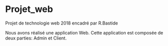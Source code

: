 # Projet_web
Projet de technologie web 2018 encadré par R.Bastide

Nous avons réalisé une application Web. Cette application est composée de deux parties: Admin et Client.
